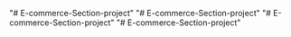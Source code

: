 "# E-commerce-Section-project" 
"# E-commerce-Section-project" 
"# E-commerce-Section-project" 
"# E-commerce-Section-project" 
